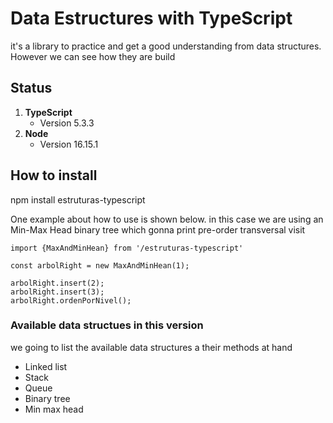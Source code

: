 # Data Estructures with TypeScript
it's a library to practice and get a good understanding from data structures. However we can see how they are build

## Status
1. **TypeScript** 
    * Version 5.3.3
2. **Node**
    * Version 16.15.1

## How to install

npm install estruturas-typescript

One example about how to use is shown below. in this case we are using an Min-Max Head binary tree which gonna print pre-order transversal visit

```
import {MaxAndMinHean} from '/estruturas-typescript'

const arbolRight = new MaxAndMinHean(1);

arbolRight.insert(2);
arbolRight.insert(3);
arbolRight.ordenPorNivel();

```

### Available data structues in this version
we going to list the available  data structures a their methods at hand

- Linked list
- Stack
- Queue
- Binary tree
- Min max head